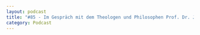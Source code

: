 ```yaml
---
layout: podcast
title: "#85 - Im Gespräch mit dem Theologen und Philosophen Prof. Dr. Jürgen Manemann über Aktivismus im Kontext des Christentums."
category: Podcast
---
```


<p><script class="podigee-podcast-player" src="https://cdn.podigee.com/podcast-player/javascripts/podigee-podcast-player.js" data-configuration="https://interviews-4-future.podigee.io/85-i4f/embed?context=external"></script></p>
